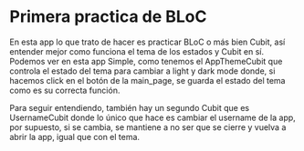# Primera practica de BLoC

<p>En esta app lo que trato de hacer es practicar BLoC o más bien Cubit, así entender mejor como funciona el tema de los estados y Cubit en sí. Podemos ver en esta app Simple, como tenemos el AppThemeCubit que controla el estado del tema para cambiar a light y dark mode donde, si hacemos click en el botón de la main_page, se guarda el estado del tema como es su correcta función.</p>
<p>Para seguir entendiendo, también hay un segundo Cubit que es UsernameCubit donde lo único que hace es cambiar el username de la app, por supuesto, si se cambia, se mantiene a no ser que se cierre y vuelva a abrir la app, igual que con el tema.</p>
